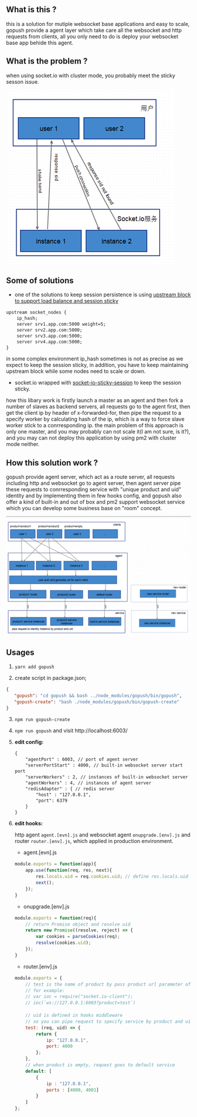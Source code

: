 ## What is this ?
this is a solution for mutiple websocket base applications and easy to scale, gopush provide a agent layer which take care all the websocket and http requests from clients, all you only need to do is deploy your websocket base app behide this agent.

## What is the problem ?
when using socket.io with cluster mode, you probably meet the sticky sesson issue.

![without_agent](https://raw.githubusercontent.com/hcnode/gopush/master/charts/issue_with_cluster_socket.io.png)

## Some of solutions
* one of the solutions to keep session persistence is using [upstream block to support load balance and session sticky](https://www.nginx.com/blog/nginx-nodejs-websockets-socketio/)

```
upstream socket_nodes {
    ip_hash;
    server srv1.app.com:5000 weight=5;
    server srv2.app.com:5000;
    server srv3.app.com:5000;
    server srv4.app.com:5000;
}
```
in some complex environment ip_hash sometimes is not as precise as we expect to keep the session sticky, in addition, you have to keep maintaining upstream block while some nodes need to scale or down.

* socket.io wrapped with [socket-io-sticky-session](https://github.com/wzrdtales/socket-io-sticky-session) to keep the session sticky.

how this libary work is firstly launch a master as an agent and then fork a number of slaves as backend servers, all requests go to the agent first, then get the client ip by header of x-forwarded-for, then pipe the request to a specify worker by calculating hash of the ip, which is a way to force slave worker stick to a conrresponding ip. the main problem of this approach is only one master, and you may probably can not scale it(I am not sure, is it?), and you may can not deploy this application by using pm2 with cluster mode neither.

## How this solution work ?
gopush provide agent server, which act as a route server, all requests including http and websocket go to agent server, then agent server pipe these requests to conrresponding service with "unique product and uid" identity and by implementing them in few hooks config, and gopush also offer a kind of built-in and out of box and pm2 support websocket service which you can develop some business base on "room" concept.

![with_agent](https://raw.githubusercontent.com/hcnode/gopush/e4e64a0690bb6afd3da05d6a36f4d82bf5a03c08/charts/modules.png)

## Usages

1. `yarn add gopush` 

2. create script in package.json;
 
 ```json
{
    "gopush": "cd gopush && bash ../node_modules/gopush/bin/gopush",
    "gopush-create": "bash ./node_modules/gopush/bin/gopush-create"
}
 ```

3. `npm run gopush-create`
 
4. `npm run gopush` and visit http://localhost:6003/

5. **edit config:**

    ```javsacript
    {
        "agentPort" : 6003, // port of agent server
        "serverPortStart" : 4000, // built-in websocket server start port
        "serverWorkers" : 2, // instances of built-in websocket server
        "agentWorkers" : 4, // instances of agent server
        "redisAdapter" : { // redis server
            "host" : "127.0.0.1",
            "port": 6379
        }
    }
    ```

6. **edit hooks:**

    http agent `agent.[evn].js` and websocket agent `onupgrade.[env].js` and router `router.[env].js`, which applied in production environment.

    * agent.[evn].js

    ```javascript
    module.exports = function(app){
        app.use(function(req, res, next){
            res.locals.uid = req.cookies.uid; // define res.locals.uid is necessary or response 430 error
            next();
        });
    }
    ```

    * onupgrade.[env].js

    ```javascript
    module.exports = function(req){ 
        // return Promise object and resolve uid
        return new Promise((resolve, reject) => {
            var cookies = parseCookies(req);
            resolve(cookies.uid);
        });
    }
    ```

    * router.[env].js

    ```javascript
    module.exports = {
        // test is the name of product by pass product url parameter of request:
        // for example:
        // var ioc = require("socket.io-client");
        // ioc(`ws://127.0.0.1:6003?product=test`)

        // uid is defined in hooks middleware
        // so you can pipe request to specify service by product and uid
        test: (req, uid) => {
            return {
                ip: "127.0.0.1",
                port: 4000
            };
        },
        // when product is empty, request goes to default service
        default: [
            {
                ip : "127.0.0.1",
                ports : [4000, 4001]
            }
        ]
    };

    ```

